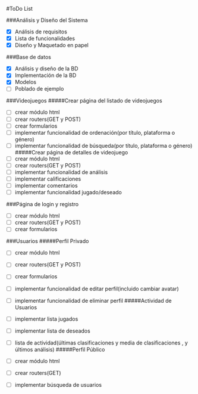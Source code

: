 #ToDo List

###Análisis y Diseño del Sistema
* [x] Análisis de requisitos
* [x] Lista de funcionalidades
* [x] Diseño y Maquetado en papel

###Base de datos
* [x] Análisis y diseño de la BD
* [x] Implementación de la BD
* [x] Modelos
* [ ] Poblado de ejemplo

###Videojuegos
#####Crear página del listado de videojuegos
* [ ] crear módulo html
* [ ] crear routers(GET y POST)
* [ ] crear formularios
* [ ] implementar funcionalidad de ordenación(por título, plataforma o género)
* [ ] implementar funcionalidad de búsqueda(por título, plataforma o género)
#####Crear página de detalles de videojuego
* [ ] crear módulo html
* [ ] crear routers(GET y POST)
* [ ] implementar funcionalidad de análisis
* [ ] implementar calificaciones
* [ ] implementar comentarios
* [ ] implementar funcionalidad jugado/deseado

###Página de login y registro
* [ ] crear módulo html
* [ ] crear routers(GET y POST)
* [ ] crear formularios

###Usuarios
#####Perfil Privado
* [ ] crear módulo html
* [ ] crear routers(GET y POST)
* [ ] crear formularios
* [ ] implementar funcionalidad de editar perfil(incluido cambiar avatar)
* [ ] implementar funcionalidad de eliminar perfil
#####Actividad de Usuarios
* [ ] implementar lista jugados
* [ ] implementar lista de deseados
* [ ] lista de actividad(últimas clasificaciones y media de clasificaciones , y últimos análisis)
#####Perfil Público
* [ ] crear módulo html
* [ ] crear routers(GET)
* [ ] implementar búsqueda de usuarios

